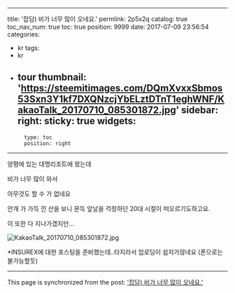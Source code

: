
---
title: '잡담) 비가 너무 많이 오네요.'
permlink: 2p5x2q
catalog: true
toc_nav_num: true
toc: true
position: 9999
date: 2017-07-09 23:56:54
categories:
- kr
tags:
- kr
- tour
thumbnail: 'https://steemitimages.com/DQmXvxxSbmos53Sxn3Y1kf7DXQNzcjYbELztDTnT1eghWNF/KakaoTalk_20170710_085301872.jpg'
sidebar:
    right:
        sticky: true
widgets:
    -
        type: toc
        position: right
---


양평에 있는 대명리조트에 왔는데

비가 너무 많이 와서

아무것도 할 수 가 없네요

안개 가 가득 낀 산을 보니 문득  앞날을 걱정하던 20대 시절이 떠오르기도하고요.

이 또한 다 지나가겠지만...

![KakaoTalk_20170710_085301872.jpg](https://steemitimages.com/DQmXvxxSbmos53Sxn3Y1kf7DXQNzcjYbELztDTnT1eghWNF/KakaoTalk_20170710_085301872.jpg)

*INSUREX에 대한 포스팅을 준비했는데..타지라서 업로딩이 쉽지가않네요
(폰으로는 불가능할듯)

- - -

This page is synchronized from the post: ['잡담) 비가 너무 많이 오네요.'](https://steemit.com/@virus707/2p5x2q)
